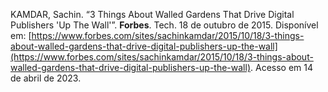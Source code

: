 KAMDAR, Sachin. “3 Things About Walled Gardens That Drive Digital Publishers 'Up The Wall'”. **Forbes**. Tech. 18 de outubro de 2015. Disponível em: [https://www.forbes.com/sites/sachinkamdar/2015/10/18/3-things-about-walled-gardens-that-drive-digital-publishers-up-the-wall](https://www.forbes.com/sites/sachinkamdar/2015/10/18/3-things-about-walled-gardens-that-drive-digital-publishers-up-the-wall). Acesso em 14 de abril de 2023.